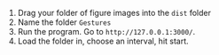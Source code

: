 1. Drag your folder of figure images into the `dist` folder
2. Name the folder `Gestures`
3. Run the program. Go to `http://127.0.0.1:3000/`.
4. Load the folder in, choose an interval, hit start. 

